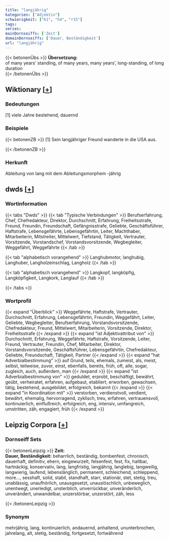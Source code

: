 ```yaml
---
title: "langjährig"
kategorien: ["Adjektiv"]
schwierigkeit: ["k1", "h4", "r15"]
tags:
series:
mainDornseiffs: ['Zeit']
domainDornseiffs: ['Dauer, Beständigkeit']
url: "langjährig"
---
```


{{< betonenÜbs >}}
**Übersetzung:**  
of many years’ standing, of many years, many years’, long-standing, of long duration  
{{< /betonenÜbs >}}

## Wiktionary [[+](https://de.wiktionary.org/wiki/langjährig)]

### Bedeutungen
[1] viele Jahre bestehend, dauernd  

### Beispiele
{{< betonenZB >}}
[1] Sein langjähriger Freund wanderte in die USA aus.  

{{< /betonenZB >}}
### Herkunft
Ableitung von lang mit dem Ableitungsmorphem -jährig  



## dwds [[+](https://www.dwds.de/wb/langjährig)]

### Wortinformation
{{< tabs "Dwds" >}}
{{< tab "Typische Verbindungen" >}}
Berufserfahrung, Chef, Chefredakteur, Direktor, Durchschnitt, Erfahrung, Freiheitsstrafe, Freund, Freundin, Freundschaft, Gefängnisstrafe, Geliebte, Geschäftsführer, Haftstrafe, Lebensgefährte, Lebensgefährtin, Leiter, Machthaber, Mitarbeiterin, Mitstreiter, Mittelwert, Tiefstand, Tätigkeit, Vertrauter, Vorsitzende, Vorstandschef, Vorstandsvorsitzende, Wegbegleiter, Weggefährt, Weggefährte
{{< /tab >}}

{{< tab "alphabetisch vorangehend" >}}
Langhubmotor, langhubig, Langhuber, Langholzeinschlag, Langholz
{{< /tab >}}

{{< tab "alphabetisch vorangehend" >}}
Langkopf, langköpfig, Langköpfigkeit, Langkork, Langlauf
{{< /tab >}}

{{< /tabs >}}

### Wortprofil
{{< expand "Überblick" >}} Weggefährte, Haftstrafe, Vertrauter, Durchschnitt, Erfahrung, Lebensgefährtin, Freundin, Weggefährt, Leiter, Geliebte, Wegbegleiter, Berufserfahrung, Vorstandsvorsitzende, Chefredakteur, Freund, Mittelwert, Mitarbeiterin, Vorsitzende, Direktor, Freiheitsstrafe {{< /expand >}}
{{< expand "ist Adjektivattribut von" >}} Durchschnitt, Erfahrung, Weggefährte, Haftstrafe, Vorsitzende, Leiter, Freund, Vertrauter, Freundin, Chef, Mitarbeiter, Direktor, Vorstandsvorsitzende, Geschäftsführer, Lebensgefährtin, Chefredakteur, Geliebte, Freundschaft, Tätigkeit, Partner {{< /expand >}}
{{< expand "hat Adverbialbestimmung" >}} auf Grund, teils, ehemals, zumeist, als, meist, selbst, teilweise, zuvor, einst, ebenfalls, bereits, früh, oft, alle, sogar, zugleich, auch, außerdem, man {{< /expand >}}
{{< expand "ist Adverbialbestimmung von" >}} geduldet, erprobt, beschäftigt, bewährt, geübt, verheiratet, erfahren, aufgebaut, etabliert, erworben, gewachsen, tätig, bestehend, ausgebildet, erfolgreich, bekannt {{< /expand >}}
{{< expand "in Koordination mit" >}} verstorben, verdienstvoll, verdient, bewährt, ehemalig, hervorragend, zyklisch, treu, erfahren, vertrauensvoll, kontinuierlich, einflußreich, erfolgreich, eng, intensiv, umfangreich, umstritten, zäh, engagiert, früh {{< /expand >}}

## Leipzig Corpora [[+](https://corpora.uni-leipzig.de/en/res?word=langjährig&corpusId=deu_newscrawl-public_2018)]

### Dornseiff Sets
{{< betonenLeipzig >}}
**Zeit:**  
**Dauer, Beständigkeit:** beharrlich, beständig, bombenfest, chronisch, dauerhaft, definitiv, ehern, eingewurzelt, felsenfest, fest, fix, haltbar, hartnäckig, konservativ, lang, langfristig, langjährig, langlebig, langweilig, langwierig, laufend, lebenslänglich, permanent, schleichend, schleppend, more..., sesshaft, solid, stabil, standhaft, starr, stationär, stet, stetig, treu, unablässig, unaufhörlich, unausgesetzt, unauslöschlich, unbeweglich, unentwegt, unerledigt, unsterblich, unverrückbar, unveränderlich, unverändert, unwandelbar, unzerstörbar, unzerstört, zäh, less  

{{< /betonenLeipzig >}}

### Synonym
mehrjährig, lang, kontinuierlich, andauernd, anhaltend, ununterbrochen, jahrelang, alt, stetig, beständig, fortgesetzt, fortwährend

